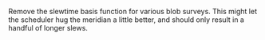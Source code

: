 Remove the slewtime basis function for various blob surveys.
This might let the scheduler hug the meridian a little better, and should only result in a handful of longer slews.